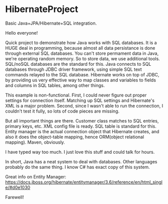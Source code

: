 # HibernateProject
Basic Java+JPA/Hibernate+SQL integration.

Hello everyone!

Quick project to demonstrate how Java works with SQL databases. It is a HUGE deal in programming, because almost all data persistance is done through external SQL databases. You can't store permament data in Java, we're operating random memory. So to store data, we use additional tools. SQL/noSQL databases are the standard for this. Java connects to SQL databases through JDBC driver framework, using simple SQL text commands relayed to the SQL database. Hibernate works on top of JDBC, by providing us very effective way to map classes and variables to fields and columns in SQL tables, among other things.

This example is non-functional. First, I could never figure out proper settings for connection itself. Matching up SQL settings and Hibernate's XML is a major problem. Second, since I wasn't able to run the connection, I couldn't test it fully, so lots of code pieces are missing.

But all important things are there. Customer class matches to SQL entries, primary keys, etc. XML config file is ready. SQL table is standard for this. Entity manager is the actual connection object that Hibernate creates, and also it does the object-table mapping, hence ORM(object relational mapping). Maven, obviously.

I have typed way too much. I just love this stuff and could talk for hours.

In short, Java has a neat system to deal with databases. Other languages probably do the same thing. I know C# has exact copy of this system.

Great info on Entity Manager: https://docs.jboss.org/hibernate/entitymanager/3.6/reference/en/html_single/#d0e1030

Farewell!







